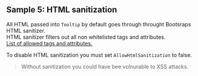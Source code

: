 ## Sample 5: HTML sanitization

All HTML passed into `Tooltip` by default goes through throught Bootsraps HTML sanitizer.  
HTML sanitizer filters out all non whitelisted tags and attributes.  
[List of allowed tags and attributes.](https://getbootstrap.com/docs/4.3/getting-started/javascript/#sanitizer)  

To disable HTML sanitization you must set `AllowHtmlSanitization` to false.

>Without sanitization you could have bee volnurable to XSS attacks.